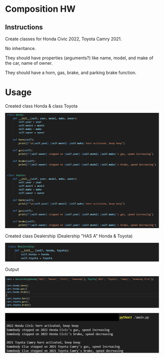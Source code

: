 # Composition HW

## Instructions
Create classes for Honda Civic 2022, Toyota Camry 2021.

No inheritance.

They should have properties (arguments?) like name, model, and make of the car, name of owner.

They should have a horn, gas, brake, and parking brake function.

# Usage
Created class Honda & class Toyota

![class Honda and class Toyota](https://raw.githubusercontent.com/johnnylieu/py_composition_hw/main/screenshots/class%20Honda%20and%20Toyota2.bmp "class Honda and class Toyota")

Created class Dealership (Dealership "HAS A" Honda & Toyota)

![class Dealdership](https://raw.githubusercontent.com/johnnylieu/py_composition_hw/main/screenshots/class%20Dealership.bmp "class Dealership")

Output

![passing in parameters and calling functions](https://raw.githubusercontent.com/johnnylieu/py_composition_hw/main/screenshots/passing%20in%20paramters%20and%20calling%20functions.bmp "passing in parameters and calling functions")

![output](https://raw.githubusercontent.com/johnnylieu/py_composition_hw/main/screenshots/output.bmp "output")
